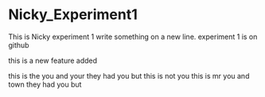 # Nicky_Experiment1
This is Nicky experiment 1
write something on a new line. experiment 1 is on github

this is a new feature added

this is the you and your they had you but this is not you this is mr you and town they had you but 